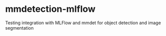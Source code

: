# mmdetection-mlflow
Testing integration with MLFlow and mmdet for object detection and image segmentation
